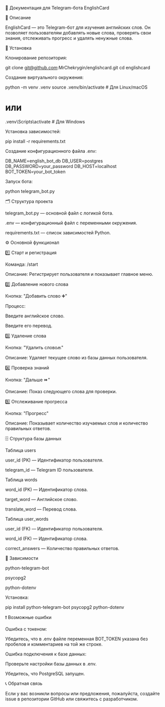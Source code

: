 📄 Документация для Telegram-бота EnglishCard

📌 Описание

EnglishCard — это Telegram-бот для изучения английских слов. Он позволяет пользователям добавлять новые слова, проверять свои знания, отслеживать прогресс и удалять ненужные слова.

🚀 Установка

Клонирование репозитория:

git clone git@github.com:MrChekrygin/englishcard.git
cd englishcard

Создание виртуального окружения:

python -m venv .venv
source .venv/bin/activate  # Для Linux/macOS
# или
.venv\Scripts\activate  # Для Windows

Установка зависимостей:

pip install -r requirements.txt

Создание конфигурационного файла .env:

DB_NAME=english_bot_db
DB_USER=postgres
DB_PASSWORD=your_password
DB_HOST=localhost
BOT_TOKEN=your_bot_token

Запуск бота:

python telegram_bot.py

🗂️ Структура проекта

telegram_bot.py — основной файл с логикой бота.

.env — конфигурационный файл с переменными окружения.

requirements.txt — список зависимостей Python.

⚙️ Основной функционал

1️⃣ Старт и регистрация

Команда: /start

Описание: Регистрирует пользователя и показывает главное меню.

2️⃣ Добавление нового слова

Кнопка: "Добавить слово ➕"

Процесс:

Введите английское слово.

Введите его перевод.

3️⃣ Удаление слова

Кнопка: "Удалить слово🔙"

Описание: Удаляет текущее слово из базы данных пользователя.

4️⃣ Проверка знаний

Кнопка: "Дальше ⏩"

Описание: Показ следующего слова для проверки.

5️⃣ Отслеживание прогресса

Кнопка: "Прогресс"

Описание: Показывает количество изучаемых слов и количество правильных ответов.

🗄️ Структура базы данных

Таблица users

user_id (PK) — Идентификатор пользователя.

telegram_id — Telegram ID пользователя.

Таблица words

word_id (PK) — Идентификатор слова.

target_word — Английское слово.

translate_word — Перевод слова.

Таблица user_words

user_id (FK) — Идентификатор пользователя.

word_id (FK) — Идентификатор слова.

correct_answers — Количество правильных ответов.

🧩 Зависимости

python-telegram-bot

psycopg2

python-dotenv

Установка:

pip install python-telegram-bot psycopg2 python-dotenv

❗ Возможные ошибки

Ошибка с токеном:

Убедитесь, что в .env файле переменная BOT_TOKEN указана без пробелов и комментариев на той же строке.

Ошибка подключения к базе данных:

Проверьте настройки базы данных в .env.

Убедитесь, что PostgreSQL запущен.

📞 Обратная связь

Если у вас возникли вопросы или предложения, пожалуйста, создайте issue в репозитории GitHub или свяжитесь с разработчиком.

